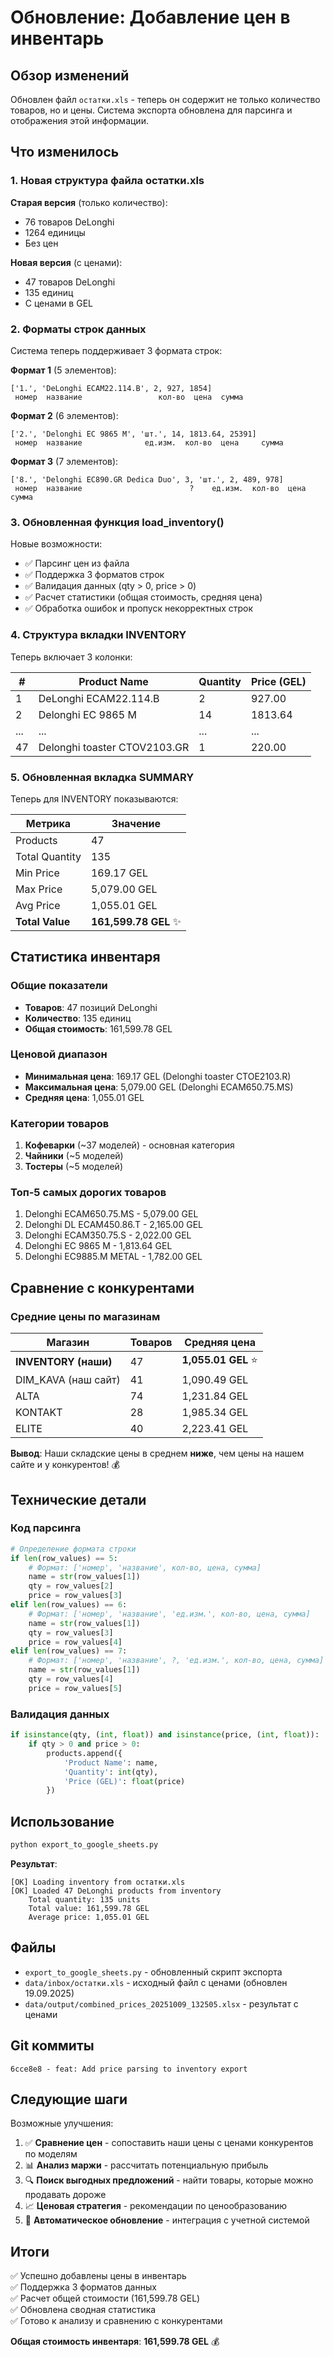 # Обновление: Добавление цен в инвентарь

## Обзор изменений

Обновлен файл `остатки.xls` - теперь он содержит не только количество товаров, но и цены. Система экспорта обновлена для парсинга и отображения этой информации.

## Что изменилось

### 1. Новая структура файла остатки.xls

**Старая версия** (только количество):
- 76 товаров DeLonghi
- 1264 единицы
- Без цен

**Новая версия** (с ценами):
- 47 товаров DeLonghi
- 135 единиц
- С ценами в GEL

### 2. Форматы строк данных

Система теперь поддерживает 3 формата строк:

**Формат 1** (5 элементов):
```
['1.', 'DeLonghi ECAM22.114.B', 2, 927, 1854]
 номер  название                 кол-во  цена  сумма
```

**Формат 2** (6 элементов):
```
['2.', 'Delonghi EC 9865 M', 'шт.', 14, 1813.64, 25391]
 номер  название              ед.изм.  кол-во  цена     сумма
```

**Формат 3** (7 элементов):
```
['8.', 'Delonghi EC890.GR Dedica Duo', 3, 'шт.', 2, 489, 978]
 номер  название                        ?    ед.изм.  кол-во  цена  сумма
```

### 3. Обновленная функция load_inventory()

Новые возможности:
- ✅ Парсинг цен из файла
- ✅ Поддержка 3 форматов строк
- ✅ Валидация данных (qty > 0, price > 0)
- ✅ Расчет статистики (общая стоимость, средняя цена)
- ✅ Обработка ошибок и пропуск некорректных строк

### 4. Структура вкладки INVENTORY

Теперь включает 3 колонки:

| # | Product Name | Quantity | Price (GEL) |
|---|--------------|----------|-------------|
| 1 | DeLonghi ECAM22.114.B | 2 | 927.00 |
| 2 | Delonghi EC 9865 M | 14 | 1813.64 |
| ... | ... | ... | ... |
| 47 | Delonghi toaster CTOV2103.GR | 1 | 220.00 |

### 5. Обновленная вкладка SUMMARY

Теперь для INVENTORY показываются:

| Метрика | Значение |
|---------|----------|
| Products | 47 |
| Total Quantity | 135 |
| Min Price | 169.17 GEL |
| Max Price | 5,079.00 GEL |
| Avg Price | 1,055.01 GEL |
| **Total Value** | **161,599.78 GEL** ✨ |

## Статистика инвентаря

### Общие показатели
- **Товаров**: 47 позиций DeLonghi
- **Количество**: 135 единиц
- **Общая стоимость**: 161,599.78 GEL

### Ценовой диапазон
- **Минимальная цена**: 169.17 GEL (Delonghi toaster CTOE2103.R)
- **Максимальная цена**: 5,079.00 GEL (Delonghi ECAM650.75.MS)
- **Средняя цена**: 1,055.01 GEL

### Категории товаров
1. **Кофеварки** (~37 моделей) - основная категория
2. **Чайники** (~5 моделей)
3. **Тостеры** (~5 моделей)

### Топ-5 самых дорогих товаров
1. Delonghi ECAM650.75.MS - 5,079.00 GEL
2. Delonghi DL ECAM450.86.T - 2,165.00 GEL
3. Delonghi ECAM350.75.S - 2,022.00 GEL
4. Delonghi EC 9865 M - 1,813.64 GEL
5. Delonghi EC9885.M METAL - 1,782.00 GEL

## Сравнение с конкурентами

### Средние цены по магазинам

| Магазин | Товаров | Средняя цена |
|---------|---------|--------------|
| **INVENTORY (наши)** | 47 | **1,055.01 GEL** ⭐ |
| DIM_KAVA (наш сайт) | 41 | 1,090.49 GEL |
| ALTA | 74 | 1,231.84 GEL |
| KONTAKT | 28 | 1,985.34 GEL |
| ELITE | 40 | 2,223.41 GEL |

**Вывод**: Наши складские цены в среднем **ниже**, чем цены на нашем сайте и у конкурентов! 💰

## Технические детали

### Код парсинга

```python
# Определение формата строки
if len(row_values) == 5:
    # Формат: ['номер', 'название', кол-во, цена, сумма]
    name = str(row_values[1])
    qty = row_values[2]
    price = row_values[3]
elif len(row_values) == 6:
    # Формат: ['номер', 'название', 'ед.изм.', кол-во, цена, сумма]
    name = str(row_values[1])
    qty = row_values[3]
    price = row_values[4]
elif len(row_values) == 7:
    # Формат: ['номер', 'название', ?, 'ед.изм.', кол-во, цена, сумма]
    name = str(row_values[1])
    qty = row_values[4]
    price = row_values[5]
```

### Валидация данных

```python
if isinstance(qty, (int, float)) and isinstance(price, (int, float)):
    if qty > 0 and price > 0:
        products.append({
            'Product Name': name,
            'Quantity': int(qty),
            'Price (GEL)': float(price)
        })
```

## Использование

```bash
python export_to_google_sheets.py
```

**Результат**:
```
[OK] Loading inventory from остатки.xls
[OK] Loaded 47 DeLonghi products from inventory
    Total quantity: 135 units
    Total value: 161,599.78 GEL
    Average price: 1,055.01 GEL
```

## Файлы

- `export_to_google_sheets.py` - обновленный скрипт экспорта
- `data/inbox/остатки.xls` - исходный файл с ценами (обновлен 19.09.2025)
- `data/output/combined_prices_20251009_132505.xlsx` - результат с ценами

## Git коммиты

```
6cce8e8 - feat: Add price parsing to inventory export
```

## Следующие шаги

Возможные улучшения:
1. ✅ **Сравнение цен** - сопоставить наши цены с ценами конкурентов по моделям
2. 📊 **Анализ маржи** - рассчитать потенциальную прибыль
3. 🔍 **Поиск выгодных предложений** - найти товары, которые можно продавать дороже
4. 📈 **Ценовая стратегия** - рекомендации по ценообразованию
5. 🔄 **Автоматическое обновление** - интеграция с учетной системой

## Итоги

✅ Успешно добавлены цены в инвентарь  
✅ Поддержка 3 форматов данных  
✅ Расчет общей стоимости (161,599.78 GEL)  
✅ Обновлена сводная статистика  
✅ Готово к анализу и сравнению с конкурентами  

**Общая стоимость инвентаря**: **161,599.78 GEL** 💰


